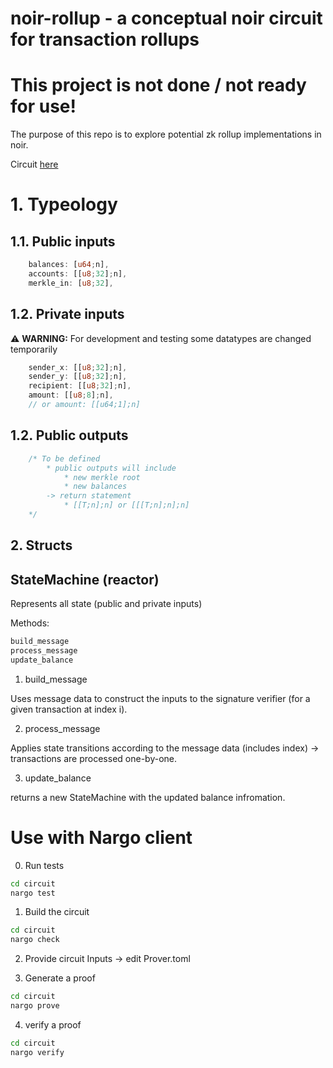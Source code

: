 # noir-rollup - a conceptual noir circuit for transaction rollups 

# This project is not done / not ready for use! 

The purpose of this repo is to explore potential zk rollup implementations in noir.

Circuit [here](https://github.com/jonas089/noir-rollup/blob/master/circuit/src/main.nr)

# 1. Typeology

## 1.1. Public inputs

```Rust
    balances: [u64;n], 
    accounts: [[u8;32];n], 
    merkle_in: [u8;32], 
```

## 1.2. Private inputs


⚠️ **WARNING:** For development and testing some datatypes are changed temporarily


```Rust
    sender_x: [[u8;32];n],
    sender_y: [[u8;32];n],
    recipient: [[u8;32];n],
    amount: [[u8;8];n],
    // or amount: [[u64;1];n]
```

## 1.2. Public outputs
```Rust
    /* To be defined
        * public outputs will include
            * new merkle root
            * new balances
        -> return statement
            * [[T;n];n] or [[[T;n];n];n]
    */
```

## 2. Structs

## StateMachine (reactor)

Represents all state (public and private inputs)

Methods:

```Rust
build_message
process_message
update_balance
```

1. build_message

Uses message data to construct the inputs to the signature verifier (for a given transaction at index i).

2. process_message

Applies state transitions according to the message data (includes index) -> transactions are processed one-by-one.

3. update_balance

returns a new StateMachine with the updated balance infromation.

# Use with Nargo client

0. Run tests

```bash
cd circuit
nargo test
```

1. Build the circuit

```bash
cd circuit
nargo check
```

2. Provide circuit Inputs -> edit Prover.toml

3. Generate a proof

```bash
cd circuit
nargo prove
```

4. verify a proof

```bash
cd circuit
nargo verify
```


